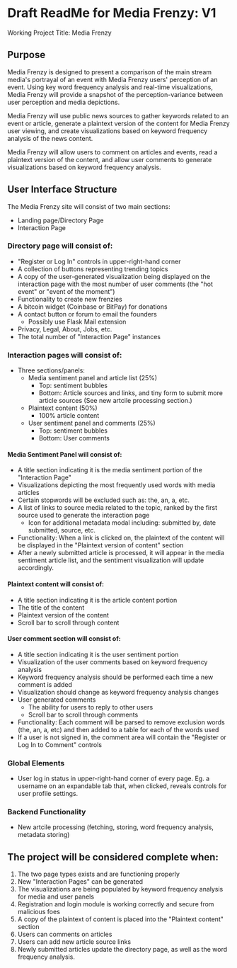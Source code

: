 Draft ReadMe for Media Frenzy: V1
===

Working Project Title: Media Frenzy

Purpose
---
Media Frenzy is designed to present a comparison of the main stream media's portrayal of an event with Media Frenzy users' perception of an event. Using key word frequency analysis and real-time visualizations, Media Frenzy will provide a snapshot of the perception-variance between user perception and media depictions. 

Media Frenzy will use public news sources to gather keywords related to an event or article, generate a plaintext version of the content for Media Frenzy user viewing, and create visualizations based on keyword frequency analysis of the news content.

Media Frenzy will allow users to comment on articles and events, read a plaintext version of the content, and allow user comments to generate visualizations based on keyword frequency analysis.

User Interface Structure
---
The Media Frenzy site will consist of two main sections:
 - Landing page/Directory Page
 - Interaction Page

### Directory page will consist of:
 - "Register or Log In" controls in upper-right-hand corner 
 - A collection of buttons representing trending topics
 - A copy of the user-generated visualization being displayed on the interaction page with the most number of user comments (the "hot event" or "event of the moment")
 - Functionality to create new frenzies
 - A bitcoin widget (Coinbase or BitPay) for donations
 - A contact button or forum to email the founders
   - Possibly use Flask Mail extension
 - Privacy, Legal, About, Jobs, etc.
 - The total number of "Interaction Page" instances

### Interaction pages will consist of:
 - Three sections/panels:
   - Media sentiment panel and article list (25%)
     - Top: sentiment bubbles
     - Bottom: Article sources and links, and tiny form to submit more article sources (See new artcile processing section.)
   - Plaintext content (50%)
     - 100% article content
   - User sentiment panel and comments  (25%)
     - Top: sentiment bubbles
     - Bottom: User comments

#### Media Sentiment Panel will consist of:
 - A title section indicating it is the media sentiment portion of the "Interaction Page"
 - Visualizations depicting the most frequently used words with media articles
 - Certain stopwords will be excluded such as: the, an, a, etc.
 - A list of links to source media related to the topic, ranked by the first source used to generate the interaction page
    - Icon for additional metadata modal including: submitted by, date submitted, source, etc.
 - Functionality: When a link is clicked on, the plaintext of the content will be displayed in the "Plaintext version of content" section
 - After a newly submitted article is processed, it will appear in the media sentiment article list, and the sentiment visualization will update accordingly.

#### Plaintext content will consist of:
 - A title section indicating it is the article content portion
 - The title of the content
 - Plaintext version of the content
 - Scroll bar to scroll through content

#### User comment section will consist of:
 - A title section indicating it is the user sentiment portion
 - Visualization of the user comments based on keyword frequency analysis
 - Keyword frequency analysis should be performed each time a new comment is added
 - Visualization should change as keyword frequency analysis changes
 - User generated comments
   - The ability for users to reply to other users
   - Scroll bar to scroll through comments
 - Functionality: Each comment will be parsed to remove exclusion words (the, an, a, etc) and then added to a table for each of the words used
 - If a user is not signed in, the comment area will contain the "Register or Log In to Comment" controls

### Global Elements
 - User log in status in upper-right-hand  corner of every page.  Eg. a username on an expandable tab that, when clicked, reveals controls for user profile settings.

### Backend Functionality
 - New artcile processing (fetching, storing, word frequency analysis, metadata storing)

The project will be considered complete when:
---
1. The two page types exists and are functioning properly
1. New "Interaction Pages" can be generated
1. The visualizations are being populated by keyword frequency analysis for media and user panels
1. Registration and login module is working correctly and secure from malicious foes
1. A copy of the plaintext of content is placed into the "Plaintext content" section
1. Users can comments on articles
1. Users can add new article source links
1. Newly submitted articles update the directory page, as well as the word frequency analysis.

